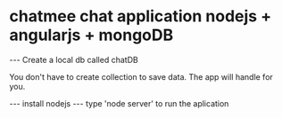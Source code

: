 # chatmee chat application nodejs + angularjs + mongoDB

--- Create a local db called chatDB

You don't have to create collection to save data. The app will handle for you. 

--- install nodejs
--- type 'node server' to run the aplication